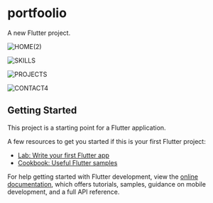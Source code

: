 # portfoolio

A new Flutter project.

![HOME(2)](https://github.com/SaiyedMustaq/portfolio_flutter/assets/47636709/1e9bcd90-c99a-4b78-bff3-7c73cbef7885)

![SKILLS](https://github.com/SaiyedMustaq/portfolio_flutter/assets/47636709/fcf24bca-3868-4532-bda6-83cf82c8b718)

![PROJECTS](https://github.com/SaiyedMustaq/portfolio_flutter/assets/47636709/262eb18c-a476-4ed2-a477-15b672cc3de2)

![CONTACT4](https://github.com/SaiyedMustaq/portfolio_flutter/assets/47636709/363a872e-a350-4107-96d3-8df77ff46045)

## Getting Started

This project is a starting point for a Flutter application.

A few resources to get you started if this is your first Flutter project:

- [Lab: Write your first Flutter app](https://docs.flutter.dev/get-started/codelab)
- [Cookbook: Useful Flutter samples](https://docs.flutter.dev/cookbook)

For help getting started with Flutter development, view the
[online documentation](https://docs.flutter.dev/), which offers tutorials,
samples, guidance on mobile development, and a full API reference.
